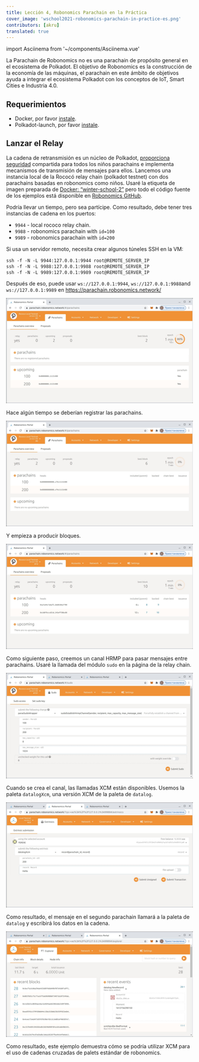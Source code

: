 ```yaml
---
title: Lección 4, Robonomics Parachain en la Práctica
cover_image: 'wschool2021-robonomics-parachain-in-practice-es.png' 
contributors: [akru]
translated: true
---
```

import Asciinema from '~/components/Asciinema.vue'

La Parachain de Robonomics no es una parachain de propósito general en el ecosistema de Polkadot. El objetivo de Robonomics es la construcción de la economía de las máquinas, el parachain en este ámbito de objetivos ayuda a integrar el ecosistema Polkadot con los conceptos de IoT, Smart Cities e Industria 4.0.

## Requerimientos

* Docker, por favor [instale](https://docs.docker.com/engine/install/).
* Polkadot-launch, por favor [instale](https://github.com/paritytech/polkadot-launch#install).

## Lanzar el Relay

La cadena de retransmisión es un núcleo de Polkadot, [proporciona seguridad](https://wiki.polkadot.network/docs/en/learn-security) compartida para todos los niños parachains e implementa mecanismos de transmisión de mensajes para ellos. Lancemos una instancia local de la Rococó relay chain (polkadot testnet) con dos parachains basadas en robonomics como niños. Usaré la etiqueta de imagen preparada de [Docker: “winter-school-2”](https://hub.docker.com/layers/robonomics/robonomics/winter-school-2/images/sha256-92f4795262f3ded3e6a153999d2777c4009106a7d37fd29969ebf1c3a262dc85?context=explore) pero todo el código fuente de los ejemplos está disponible en [Robonomics GitHub](https://github.com/airalab/robonomics/tree/master/scripts/polkadot-launch).

<Asciinema vid="419Jrg22ziFfMFPZlh2WtiLvg"/>

Podría llevar un tiempo, pero sea partícipe. Como resultado, debe tener tres instancias de cadena en los puertos:

* `9944` - local rococo relay chain.
* `9988` - robonomics parachain with `id=100`
* `9989` - robonomics parachain with `id=200`

Si usa un servidor remoto, necesita crear algunos túneles SSH en la VM:
```
ssh -f -N -L 9944:127.0.0.1:9944 root@REMOTE_SERVER_IP
ssh -f -N -L 9988:127.0.0.1:9988 root@REMOTE_SERVER_IP
ssh -f -N -L 9989:127.0.0.1:9989 root@REMOTE_SERVER_IP
```
Después de eso, puede usar `ws://127.0.0.1:9944`, `ws://127.0.0.1:9988`and `ws://127.0.0.1:9989` en https://parachain.robonomics.network/

![relay](../images/ws_lesson4/upcoming.jpg)

Hace algún tiempo se deberían registrar las parachains.

![relay2](../images/ws_lesson4/parachains.jpg)

Y empieza a producir bloques.

![relay3](../images/ws_lesson4/parachains2.jpg)

Como siguiente paso, creemos un canal HRMP para pasar mensajes entre parachains. Usaré la llamada del módulo `sudo` en la página de la relay chain.

![hrmp](../images/ws_lesson4/hrmp.jpg)

Cuando se crea el canal, las llamadas XCM están disponibles. Usemos la paleta `datalogXcm`, una versión XCM de la paleta de `datalog`.

![datalogXcmSend](../images/ws_lesson4/datalogXcmSend.jpg)

Como resultado, el mensaje en el segundo parachain llamará a la paleta de `datalog` y escribirá los datos en la cadena.

![datalogXcmRecv](../images/ws_lesson4/datalogXcmRecv.jpg)

Como resultado, este ejemplo demuestra cómo se podría utilizar XCM para el uso de cadenas cruzadas de palets estándar de robonomics.
